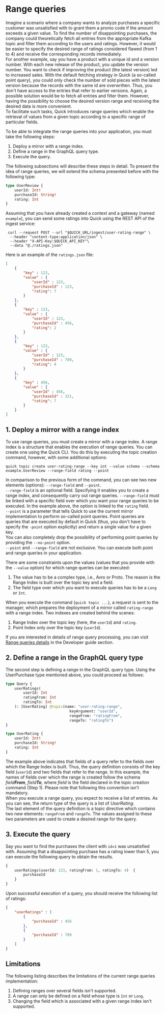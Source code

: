 # Range queries

Imagine a scenario where a company wants to analyze purchases a specific customer was unsatisfied with to grant them 
a promo code if the amount exceeds a given value.
To find the number of disappointing purchases, the company could theoretically fetch all entries from the 
appropriate Kafka topic and filter them according to the users and ratings.
However, it would be easier to specify the desired range of ratings considered flawed (from 1 to 4) and receive the 
corresponding records immediately.  
For another example, say you have a product with a unique id and a version number.
With each new release of the product, you update the version number.
You want to check if improving the product (the latest version) led to increased sales.
With the default fetching strategy in Quick (a so-called point query), you could only check the number of sold 
pieces with the latest version because the records with the same id are overwritten.
Thus, you don't have access to the entries that refer to earlier versions.
Again, a possible solution would be to fetch all entries and filter them.
However, having the possibility to choose the desired version range and receiving the desired data is more convenient.  
To facilitate such tasks, Quick introduces range queries which enable the retrieval of values from a given topic 
according to a specific range of particular fields.

To be able to integrate the range queries into your application, you must take the following steps:
1. Deploy a mirror with a range index.
2. Define a range in the GraphQL query type.
3. Execute the query.

The following subsections will describe these steps in detail.
To present the idea of range queries, we will extend the schema presented before with the following type:
```graphql title="schema.gql"
type UserReview {
    userId: Int!
    purchaseId: String!
    rating: Int
}
```
Assuming that you have already created a context and a gateway (named `example`), you can send some ratings into 
Quick using the REST API
of the ingest service:
```shell
 curl --request POST --url "$QUICK_URL/ingest/user-rating-range" \
  --header "content-type:application/json" \
  --header "X-API-Key:$QUICK_API_KEY"\
  --data "@./ratings.json"
```
Here is an example of the `ratings.json` file:
```json title="ratings.json"
[
    {
        "key" : 123,
        "value" : {
            "userId" : 123,
            "purchaseId" : 123,
            "rating": 7
        }
    },
    {
        "key" : 123,
        "value" : {
            "userId" : 123,
            "purchaseId" : 456,
            "rating": 2
        }
    },
    {
        "key" : 123,
        "value" : {
            "userId" : 123,
            "purchaseId" : 789,
            "rating": 4
        }
    },
    {
        "key" : 456,
        "value" : {
            "userId" : 456,
            "purchaseId" : 321,
            "rating": 7
        }
    }
]
```
## 1. Deploy a mirror with a range index

To use range queries, you must create a mirror with a range index.
A range index is a structure that enables the execution of range queries.
You can create one using the Quick CLI. You do this by executing the topic creation command, however, with some 
additional options:
```
quick topic create user-rating-range --key int --value schema --schema example.UserReview --range-field rating --point
```
In comparison to the previous form of the command, you can see two new elements (options): `--range-field`
and `--point`.  
`--range-field` is an optional field.
Specifying it enables you to create a range index, and consequently carry out range queries. 
`--range-field` must be linked with a specific field over which you want your range queries to be executed. In the 
example above, the option is linked to the `rating` field.  
`--point` is a parameter that tells Quick to use the current mirror implementation to perform so-called point 
queries. Point queries are queries that are executed by default in Quick (thus, you don't have to specify the 
`-point` option explicitly) and return a single value for a given key.  
You can also completely drop the possibility of performing point queries by providing the `--no-point` option.  
`--point` and `--range-field` are not exclusive.
You can execute both point and range queries in your application.

There are some constraints upon the values (values that you provide with the `--value` option) for which range 
queries can be executed:
1. The value has to be a complex type, i.e., Avro or Proto. The reason is the Range Index is built over the topic 
   key and a field.
2. The field type over which you want to execute queries has to be a `Long` or `Int`.

When you execute the command (`quick topic ...`), a request is sent to the manager, which prepares
the deployment of a mirror called `rating-range` with a range index.
Two indexes are created behind the scenes:
1. Range Index over the topic key (here, the `userId`) and `rating`.
2. Point Index only over the topic key (`userId`).

If you are interested in details of range query processing,
you can visit [Range queries details](https://bakdata.github.io/quick/0.7/developer/range-queries-details/)
in the Developer guide section.

## 2. Define a range in the GraphQL query type

The second step is defining a range in the GraphQL query type. Using the UserPurchase type mentioned above, you 
could proceed as follows:

```graphql
type Query {
    userRatings(
        userId: Int
        ratingFrom: Int
        ratingTo: Int
    ): [UserRating] @topic(name: "user-rating-range", 
                             keyArgument: "userId", 
                             rangeFrom: "ratingFrom", 
                             rangeTo: "ratingTo")
}

type UserRating {
    userId: Int!
    purchaseId: String!
    rating: Int
}
``` 
The example above indicates that fields of a query refer to the fields over which the Range Index is built.
Thus, the query definition consists of the key field (`userId`) and two fields that refer to the range.
In this example, the names of fields over which the range is created follow the schema _field**From**_, _field**To**_, 
where _field_ is the field declared in the topic creation command (Step 1).
Please note that following this convention isn't mandatory.  
When you execute a range query, you expect to receive a list of entries.
As you can see, the return type of the 
query is a list of _UserRating_.  
The last element of the query definition is a topic directive which contains two new elements: `rangeFrom` and 
`rangeTo`.
The values assigned to these two parameters are used to create a desired range for the query.

## 3. Execute the query

Say you want to find the purchases the client with `id=1` was unsatisfied with.
Assuming that a disappointing purchase has a rating lower than 5, you can execute the following query to obtain the 
results.
```graphql
{
    userRatings(userId: 123, ratingFrom: 1, ratingTo: 4)  {
        purchaseId
    }
}
```
Upon successful execution of a query, you should receive the following list of ratings:
```json
{
    "userRatings" : [
        {
            "purchaseId" : 456
        },
        {
            "purchaseId" : 789
        }
    ]
}
```
## Limitations

The following listing describes the limitations of the current range queries implementation:

1. Defining ranges over several fields isn't supported. 
2. A range can only be defined on a field whose type is `Int` or `Long`.
3. Changing the field which is associated with a given range index isn't supported.
